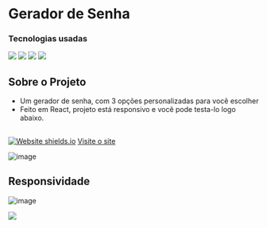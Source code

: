 # Gerador de Senha  
### Tecnologias usadas 
<div style={display:'flex'}>
<img src='https://img.shields.io/badge/JavaScript-F7DF1E?style=for-the-badge&logo=javascript&logoColor=black' />
<img src='https://img.shields.io/badge/HTML5-E34F26?style=for-the-badge&logo=html5&logoColor=white' />
<img src='https://img.shields.io/badge/CSS3-1572B6?style=for-the-badge&logo=css3&logoColor=white' />
<img src='https://img.shields.io/badge/React-20232A?style=for-the-badge&logo=react&logoColor=61DAFB' />
</div>

## Sobre o Projeto
* Um gerador de senha, com 3 opções personalizadas para você escolher
* Feito em React, projeto está responsivo e você pode testa-lo logo abaixo.
##
[![Website shields.io](https://img.shields.io/website-up-down-green-red/http/shields.io.svg)](http://shields.io/)
<a href='https://gerador-senha-private.vercel.app/'>Visite o site</a>

![image](https://user-images.githubusercontent.com/77819811/155849045-779fad3a-dd72-4794-931f-1d3086fe6c64.png)


## Responsividade 

![image](https://user-images.githubusercontent.com/77819811/155849072-36c6cfbb-cc2f-4bb7-a0ee-7c52bc35b0ac.png)

<a href="https://www.linkedin.com/in/mayk-gomes-11b86222b/"><img src="https://img.shields.io/badge/LinkedIn-0077B5?style=for-the-badge&logo=linkedin&logoColor=white"/><a/>
